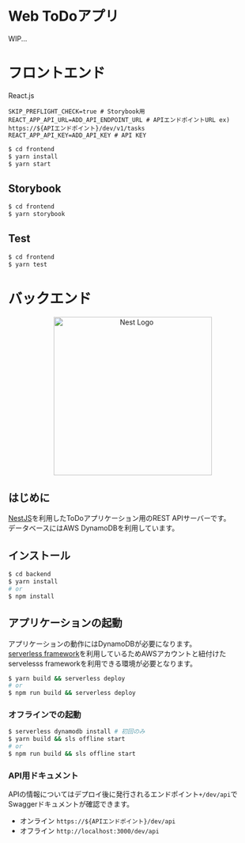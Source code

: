 # Web ToDoアプリ

WIP...

# フロントエンド

React.js

```bash:.env
SKIP_PREFLIGHT_CHECK=true # Storybook用
REACT_APP_API_URL=ADD_API_ENDPOINT_URL # APIエンドポイントURL ex) https://${APIエンドポイント}/dev/v1/tasks
REACT_APP_API_KEY=ADD_API_KEY # API KEY
```

```bash
$ cd frontend
$ yarn install
$ yarn start
```

## Storybook

```bash
$ cd frontend
$ yarn storybook
```

## Test

```bash
$ cd frontend
$ yarn test
```

# バックエンド

<p align="center">
  <a href="http://nestjs.com/" target="blank"><img src="https://nestjs.com/img/logo_text.svg" width="320" alt="Nest Logo" /></a>
</p>

## はじめに

[NestJS](https://github.com/nestjs/nest)を利用したToDoアプリケーション用のREST APIサーバーです。  
データベースにはAWS DynamoDBを利用しています。

## インストール

```bash
$ cd backend
$ yarn install
# or
$ npm install
```

## アプリケーションの起動

アプリケーションの動作にはDynamoDBが必要になります。  
[serverless framework](https://www.serverless.com/)を利用しているためAWSアカウントと紐付けたservelesss frameworkを利用できる環境が必要となります。

```bash
$ yarn build && serverless deploy
# or
$ npm run build && serverless deploy
```

### オフラインでの起動

```bash
$ serverless dynamodb install # 初回のみ
$ yarn build && sls offline start
# or
$ npm run build && sls offline start
```

### API用ドキュメント

APIの情報についてはデプロイ後に発行されるエンドポイント`+/dev/api`でSwaggerドキュメントが確認できます。  

- オンライン
`https://${APIエンドポイント}/dev/api`
- オフライン
`http://localhost:3000/dev/api`
